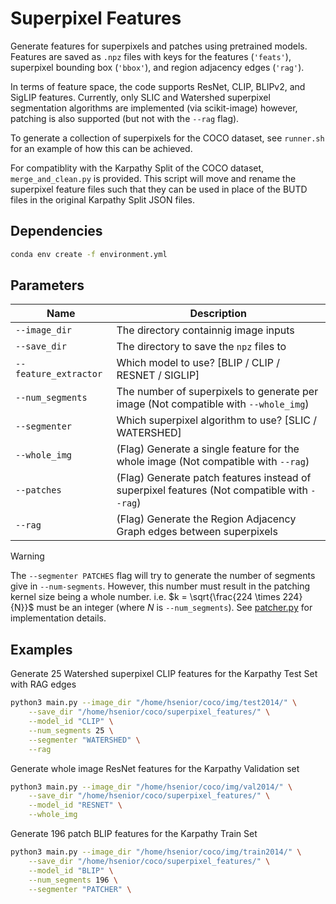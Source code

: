 # Superpixel Features

Generate features for superpixels and patches using pretrained models. Features are saved as `.npz` files with keys for the features (`'feats'`), superpixel bounding box (`'bbox'`), and region adjacency edges (`'rag'`).

In terms of feature space, the code supports ResNet, CLIP, BLIPv2, and SigLIP features. Currently, only SLIC and Watershed superpixel segmentation algorithms are implemented (via scikit-image) however, patching is also supported (but not with the `--rag` flag).

To generate a collection of superpixels for the COCO dataset, see `runner.sh` for an example of how this can be achieved.

For compatiblity with the Karpathy Split of the COCO dataset, `merge_and_clean.py` is provided. This script will move and rename the superpixel feature files such that they can be used in place of the BUTD files in the original Karpathy Split JSON files. 

## Dependencies

```bash
conda env create -f environment.yml
```

## Parameters

| Name | Description |
|--|--|
| `--image_dir` | The directory containnig image inputs |
| `--save_dir` | The directory to save the `npz` files to |
| `--feature_extractor` | Which model to use? [BLIP / CLIP / RESNET / SIGLIP] |
| `--num_segments` | The number of superpixels to generate per image (Not compatible with `--whole_img`) |
| `--segmenter` | Which superpixel algorithm to use? [SLIC / WATERSHED] |
| `--whole_img` | (Flag) Generate a single feature for the whole image (Not compatible with `--rag`) |
| `--patches` | (Flag) Generate patch features instead of superpixel features (Not compatible with `--rag`) |
| `--rag` | (Flag) Generate the Region Adjacency Graph edges between superpixels |

> [!WARNING]
> The `--segmenter PATCHES` flag will try to generate the number of segments give in `--num-segments`. However, this number must result in
> the patching kernel size being a whole number. i.e. $k = \sqrt{\frac{224 \times 224}{N}}$ must be an integer (where $N$ is `--num_segments`). See
> [patcher.py](segmenters/patcher.py) for implementation details.

## Examples

Generate 25 Watershed superpixel CLIP features for the Karpathy Test Set with RAG edges

```bash
python3 main.py --image_dir "/home/hsenior/coco/img/test2014/" \
    --save_dir "/home/hsenior/coco/superpixel_features/" \
    --model_id "CLIP" \
    --num_segments 25 \
    --segmenter "WATERSHED" \
    --rag
```

Generate whole image ResNet features for the Karpathy Validation set

```bash
python3 main.py --image_dir "/home/hsenior/coco/img/val2014/" \
    --save_dir "/home/hsenior/coco/superpixel_features/" \
    --model_id "RESNET" \
    --whole_img
```

Generate 196 patch BLIP features for the Karpathy Train Set

```bash
python3 main.py --image_dir "/home/hsenior/coco/img/train2014/" \
    --save_dir "/home/hsenior/coco/superpixel_features/" \
    --model_id "BLIP" \
    --num_segments 196 \
    --segmenter "PATCHER" \
```
